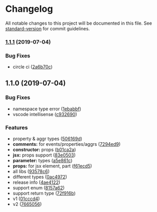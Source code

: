 # Changelog

All notable changes to this project will be documented in this file. See [standard-version](https://github.com/conventional-changelog/standard-version) for commit guidelines.

### [1.1.1](https://github.com/ui5-next/types/compare/v1.1.0...v1.1.1) (2019-07-04)


### Bug Fixes

* circle ci ([2a6b70c](https://github.com/ui5-next/types/commit/2a6b70c))



## 1.1.0 (2019-07-04)


### Bug Fixes

* namespace type error ([1ebabbf](https://github.com/ui5-next/types/commit/1ebabbf))
* vscode intellisense ([c932690](https://github.com/ui5-next/types/commit/c932690))


### Features

* property & aggr types ([506169d](https://github.com/ui5-next/types/commit/506169d))
* **comments:** for events/properties/aggrs ([7294ed9](https://github.com/ui5-next/types/commit/7294ed9))
* **constructor:** props ([b01ca2a](https://github.com/ui5-next/types/commit/b01ca2a))
* **jsx:** props support ([83e0503](https://github.com/ui5-next/types/commit/83e0503))
* **parameter:** types ([a5e861c](https://github.com/ui5-next/types/commit/a5e861c))
* **props:** for jsx element, part ([f61ecd5](https://github.com/ui5-next/types/commit/f61ecd5))
* all libs ([93578c6](https://github.com/ui5-next/types/commit/93578c6))
* different types ([0ac4972](https://github.com/ui5-next/types/commit/0ac4972))
* release info ([4ae4122](https://github.com/ui5-next/types/commit/4ae4122))
* support enum ([8157a62](https://github.com/ui5-next/types/commit/8157a62))
* support return type ([72f916b](https://github.com/ui5-next/types/commit/72f916b))
* v1 ([01cccd4](https://github.com/ui5-next/types/commit/01cccd4))
* v2 ([7665056](https://github.com/ui5-next/types/commit/7665056))
